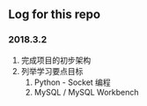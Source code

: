 ## Log for this repo

### 2018.3.2
1. 完成项目的初步架构
2. 列举学习要点目标
    1. Python - Socket 编程
    2. MySQL / MySQL Workbench
